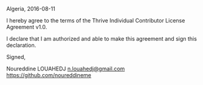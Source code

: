 Algeria, 2016-08-11

I hereby agree to the terms of the Thrive Individual Contributor License
Agreement v1.0.

I declare that I am authorized and able to make this agreement and sign this
declaration.

Signed,

Noureddine LOUAHEDJ n.louahedj@gmail.com https://github.com/noureddineme
